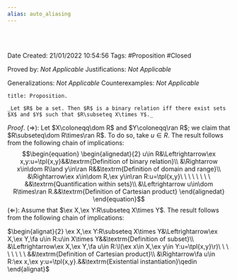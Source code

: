 ```yaml
---
alias: auto_aliasing
---
```


<br />
<br />

Date Created: 21/01/2022 10:54:56
Tags: #Proposition #Closed 

Proved by: _Not Applicable_
Justifications: _Not Applicable_

Generalizations: _Not Applicable_
Counterexamples: _Not Applicable_

``` ad-Proposition
title: Proposition.

_Let $R$ be a set. Then $R$ is a binary relation iff there exist sets $X$ and $Y$ such that $R\subseteq X\times Y$._

```

_Proof_. ($\Rightarrow$): Let $X\coloneqq\dom R$ and $Y\coloneqq\ran R$; we claim that $R\subseteq\dom R\times\ran R$. To do so, take $u\in R$. The result follows from the following chain of implications:
$$\begin{equation}
    \begin{alignedat}{2}
        u\in R&\Leftrightarrow\ex x,y:u=\tpl{x,y}&&\textrm{Definition of binary relation}\\
        &\Rightarrow x\in\dom R\land y\in\ran R&&\textrm{Definition of domain and range}\\
        &\Rightarrow\ex x\in\dom R,\ex y\in\ran R:u=\tpl{x,y}\ \ \ \ \ \ \ \ &&\textrm{Quantification within sets}\\
        &\Leftrightarrow u\in\dom R\times\ran R.&&\textrm{Definition of Cartesian product}
    \end{alignedat}
\end{equation}$$
($\Leftarrow$): Assume that $\ex X,\ex Y:R\subseteq X\times Y$. The result follows from the following chain of implications:

$\begin{alignat}{2}
    \ex X,\ex Y:R\subseteq X\times Y&\Leftrightarrow\ex X,\ex Y,\fa u\in R:u\in X\times Y&&\textrm{Definition of subset}\\
    &\Leftrightarrow\ex X,\ex Y,\fa u\in R:\l(\ex x\in X,\ex y\in Y:u=\tpl{x,y}\r)\ \ \ \ \ \ \ \ &&\textrm{Definition of Cartesian product}\\
    &\Rightarrow\fa u\in R:\ex x,\ex y:u=\tpl{x,y}.&&\textrm{Existential instantiation}\qedin
\end{alignat}$
